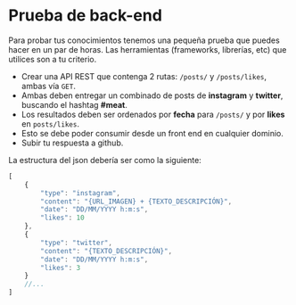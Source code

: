 # Prueba de back-end
Para probar tus conocimientos tenemos una pequeña prueba que puedes hacer en un par de horas. Las herramientas (frameworks, librerías, etc) que utilices son a tu criterio.

- Crear una API REST que contenga 2 rutas: `/posts/` y `/posts/likes`,  ambas vía `GET`.
- Ambas deben entregar un combinado de posts de **instagram** y **twitter**, buscando el hashtag **#meat**. 
- Los resultados deben ser ordenados por **fecha** para `/posts/` y por **likes** en  `posts/likes`. 
- Esto se debe poder consumir desde un front end en cualquier dominio.
- Subir tu respuesta a github.

La estructura del json debería ser como la siguiente:

```javascript
[
	{
		"type": "instagram",
		"content": "{URL_IMAGEN} + {TEXTO_DESCRIPCIÓN}",
		"date": "DD/MM/YYYY h:m:s",
		"likes": 10
	},
	{
		"type": "twitter",
		"content": "{TEXTO_DESCRIPCIÓN}",
		"date": "DD/MM/YYYY h:m:s",
		"likes": 3
	}
	//...
]
```
